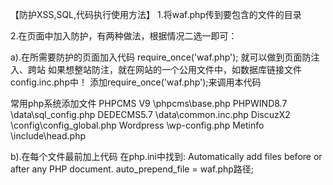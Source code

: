 【防护XSS,SQL,代码执行使用方法】
1.将waf.php传到要包含的文件的目录

2.在页面中加入防护，有两种做法，根据情况二选一即可：

a).在所需要防护的页面加入代码
require_once('waf.php');
就可以做到页面防注入、跨站
如果想整站防注，就在网站的一个公用文件中，如数据库链接文件config.inc.php中！
添加require_once('waf.php');来调用本代码

常用php系统添加文件
PHPCMS V9 \phpcms\base.php
PHPWIND8.7 \data\sql_config.php
DEDECMS5.7 \data\common.inc.php
DiscuzX2   \config\config_global.php
Wordpress   \wp-config.php
Metinfo   \include\head.php

b).在每个文件最前加上代码
在php.ini中找到:
Automatically add files before or after any PHP document.
auto_prepend_file = waf.php路径;
